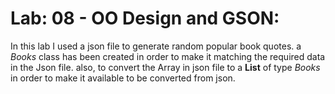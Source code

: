 # Lab: 08 - OO Design and GSON:

In this lab I used a json file to generate random popular book quotes. a *Books* class has been created in order to make it matching the required data in the Json file. also, to convert the Array in json file to a **List** of type *Books* in order to make it available to be converted from json.
